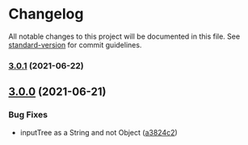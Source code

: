 # Changelog

All notable changes to this project will be documented in this file. See [standard-version](https://github.com/conventional-changelog/standard-version) for commit guidelines.

### [3.0.1](https://github.com/lipme/vue-phylogram/compare/v3.0.0...v3.0.1) (2021-06-22)

## [3.0.0](https://github.com/lipme/vue-phylogram/compare/v2.1.3...v3.0.0) (2021-06-21)


### Bug Fixes

* inputTree as a String and not Object ([a3824c2](https://github.com/lipme/vue-phylogram/commit/a3824c2735e5aea20161abec35009412ebf8f24a))

